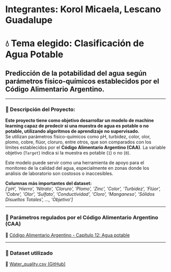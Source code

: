 # Integrantes: Korol Micaela, Lescano Guadalupe
# 💧 Tema elegido: Clasificación de Agua Potable
## Predicción de la potabilidad del agua según parámetros físico-químicos establecidos por el Código Alimentario Argentino.

---

### 🧾 Descripción del Proyecto:

**Este proyecto tiene como objetivo desarrollar un modelo de machine learning capaz de predecir si una muestra de agua es potable o no potable, utilizando algoritmos de aprendizaje no supervisado.**  
Se utilizan parámetros físico-químicos como pH, turbidez, color, olor, plomo, cobre, flúor, cloruro, entre otros, que son comparados con los límites establecidos por el **Código Alimentario Argentino (CAA)**. La variable objetivo (`Target`) indica si la muestra es potable (`1`) o no (`0`).

Este modelo puede servir como una herramienta de apoyo para el monitoreo de la calidad del agua, especialmente en zonas donde los análisis de laboratorio son costosos o inaccesibles.

**Columnas más importantes del dataset:**  
*['pH', 'Hierro', 'Nitrato', 'Cloruro', 'Plomo', 'Zinc', 'Color', 'Turbidez', 'Flúor', 'Cobre', 'Olor', 'Sulfato', 'Conductividad', 'Cloro', 'Manganeso', 'Sólidos Disueltos Totales', ..., 'Objetivo']*

---

### 🧪 Parámetros regulados por el Código Alimentario Argentino (CAA)  
🔗 [Código Alimentario Argentino - Capítulo 12: Agua potable](https://alimentosargentinos.magyp.gob.ar/contenido/marco/CAA/Capitulo_12.php)

---

### 🚰 Dataset utilizado  
🔗 [Water_quality.csv (GitHub)](https://media.githubusercontent.com/media/micaelakorol21/dataset_water_quality/refs/heads/main/Water_quality.csv)
